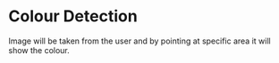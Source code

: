 # Colour Detection
 Image will be taken from the user and by pointing at specific area it will show the colour.
